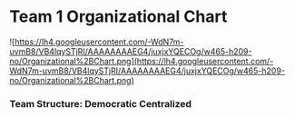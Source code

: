 # Team 1 Organizational Chart #

![https://lh4.googleusercontent.com/-WdN7m-uvmB8/VB4lqySTjRI/AAAAAAAAEG4/juxjxYQECOg/w465-h209-no/Organizational%2BChart.png](https://lh4.googleusercontent.com/-WdN7m-uvmB8/VB4lqySTjRI/AAAAAAAAEG4/juxjxYQECOg/w465-h209-no/Organizational%2BChart.png)

### Team Structure: Democratic Centralized ###